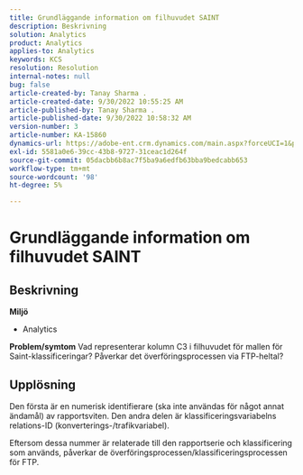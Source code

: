 ```yaml
---
title: Grundläggande information om filhuvudet SAINT
description: Beskrivning
solution: Analytics
product: Analytics
applies-to: Analytics
keywords: KCS
resolution: Resolution
internal-notes: null
bug: false
article-created-by: Tanay Sharma .
article-created-date: 9/30/2022 10:55:25 AM
article-published-by: Tanay Sharma .
article-published-date: 9/30/2022 10:58:32 AM
version-number: 3
article-number: KA-15860
dynamics-url: https://adobe-ent.crm.dynamics.com/main.aspx?forceUCI=1&pagetype=entityrecord&etn=knowledgearticle&id=bbc6275e-ae40-ed11-9db1-0022480868ff
exl-id: 5581a0e6-39cc-43b8-9727-31ceac1d264f
source-git-commit: 05dacbb6b8ac7f5ba9a6edfb63bba9bedcabb653
workflow-type: tm+mt
source-wordcount: '98'
ht-degree: 5%

---
```


# Grundläggande information om filhuvudet SAINT

## Beskrivning

<b>Miljö</b>
- Analytics 



<b>Problem/symtom</b>
Vad representerar kolumn C3 i filhuvudet för mallen för Saint-klassificeringar? Påverkar det överföringsprocessen via FTP-heltal?


## Upplösning


Den första är en numerisk identifierare (ska inte användas för något annat ändamål) av rapportsviten. Den andra delen är klassificeringsvariabelns relations-ID (konverterings-/trafikvariabel).

Eftersom dessa nummer är relaterade till den rapportserie och klassificering som används, påverkar de överföringsprocessen/klassificeringsprocessen för FTP.
